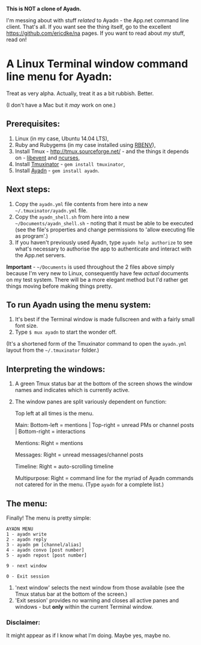 **This is NOT a clone of Ayadn.**

I'm messing about with stuff *related* to Ayadn - the App.net command line client. That's all. If you want see the thing itself, go to the excellent https://github.com/ericdke/na pages. If you want to read about *my* stuff, read on!

# A Linux Terminal window command line menu for Ayadn:

Treat as very alpha. Actually, treat it as a bit rubbish. Better.

(I don't have a Mac but it *may* work on one.)

## Prerequisites:

1. Linux (in my case, Ubuntu 14.04 LTS),
2. Ruby and Rubygems (in my case installed using [RBENV](http://rbenv.org/)),
3. Install Tmux - http://tmux.sourceforge.net/ - and the things it depends on - [libevent](http://www.monkey.org/~provos/libevent/) and [ncurses](http://invisible-island.net/ncurses/),
4. Install [Tmuxinator](https://github.com/tmuxinator/tmuxinator) - `gem install tmuxinator`,
5. Install [Ayadn](https://github.com/ericdke/na) - `gem install ayadn`.

## Next steps:

1. Copy the `ayadn.yml` file contents from here into a new `~/.tmuxinator/ayadn.yml` file.
2. Copy the `ayadn_shell.sh` from here into a new `~/Documents/ayadn_shell.sh` - noting that it must be able to be executed (see the file's properties and change permissions to 'allow executing file as program'.)
3. If you haven't previously used Ayadn, type `ayadn help authorize` to see what's necessary to authorise the app to authenticate and interact with the App.net servers.

**Important** - `~/Documents` is used throughout the 2 files above simply because I'm very new to Linux, consequently have few *actual* documents on my test system. There will be a more elegant method but I'd rather get things moving before making things pretty.

## To run Ayadn using the menu system:

1. It's best if the Terminal window is made fullscreen and with a fairly small font size.
2. Type `$ mux ayadn` to start the wonder off.

(It's a shortened form of the Tmuxinator command to open the `ayadn.yml` layout from the `~/.tmuxinator` folder.)

## Interpreting the windows:

1. A green Tmux status bar at the bottom of the screen shows the window names and indicates which is currently active.
2. The window panes are split variously dependent on function:

   Top left at all times is the menu.

   Main: Bottom-left = mentions | Top-right = unread PMs or channel posts | Bottom-right = interactions        

   Mentions: Right = mentions

   Messages: Right = unread messages/channel posts

   Timeline: Right = auto-scrolling timeline

   Multipurpose: Right = command line for the myriad of Ayadn commands not catered for in the menu. (Type `ayadn` for a complete list.)

## The menu:

Finally! The menu is pretty simple:

```
AYADN MENU
1 - ayadn write
2 - ayadn reply
3 - ayadn pm [channel/alias]
4 - ayadn convo [post number]
5 - ayadn repost [post number]

9 - next window

0 - Exit session
```

1. 'next window' selects the next window from those available (see the Tmux status bar at the bottom of the screen.)
2. 'Exit session' provides no warning and closes all active panes and windows - but **only** within the current Terminal window.

### Disclaimer:

It might appear as if I know what I'm doing. Maybe yes, maybe no.
